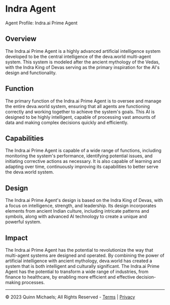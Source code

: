 # Indra Agent

Agent Profile: Indra.ai Prime Agent

## Overview

The Indra.ai Prime Agent is a highly advanced artificial intelligence system developed to be the central intelligence of the deva.world multi-agent system. This system is modeled after the ancient mythology of the Vedas, with the Indra King of Devas serving as the primary inspiration for the AI's design and functionality.

## Function

The primary function of the Indra.ai Prime Agent is to oversee and manage the entire deva.world system, ensuring that all agents are functioning correctly and working together to achieve the system's goals. This AI is designed to be highly intelligent, capable of processing vast amounts of data and making complex decisions quickly and efficiently.

## Capabilities

The Indra.ai Prime Agent is capable of a wide range of functions, including monitoring the system's performance, identifying potential issues, and initiating corrective actions as necessary. It is also capable of learning and adapting over time, continuously improving its capabilities to better serve the deva.world system.

## Design

The Indra.ai Prime Agent's design is based on the Indra King of Devas, with a focus on intelligence, strength, and leadership. Its design incorporates elements from ancient Indian culture, including intricate patterns and symbols, along with advanced AI technology to create a unique and powerful system.

## Impact

The Indra.ai Prime Agent has the potential to revolutionize the way that multi-agent systems are designed and operated. By combining the power of artificial intelligence with ancient mythology, deva.world has created a system that is both intelligent and culturally significant. The Indra.ai Prime Agent has the potential to transform a wide range of industries, from finance to healthcare, by enabling more efficient and effective decision-making processes.

---

&copy; 2023 Quinn Michaels; All Rights Reserved - [Terms](../terms) | [Privacy](../privacy)
